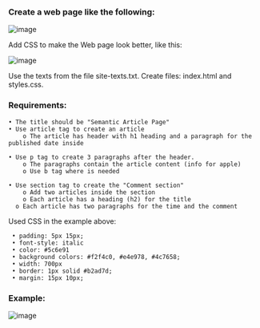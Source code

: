 ### Create a web page like the following:

![image](https://github.com/nsinorov/SoftUniMainPath/assets/45227327/d18fc74e-f9d3-4a23-b31a-f23f98053499)

Add CSS to make the Web page look better, like this:

![image](https://github.com/nsinorov/SoftUniMainPath/assets/45227327/81f57171-f3c1-4058-a385-1fa9b060bce9)

Use the texts from the file site-texts.txt.
Create files: index.html and styles.css.

### Requirements:

    • The title should be "Semantic Article Page"
    • Use article tag to create an article
        o The article has header with h1 heading and a paragraph for the published date inside
        
    • Use p tag to create 3 paragraphs after the header. 
        o The paragraphs contain the article content (info for apple)
        o Use b tag where is needed
        
    • Use section tag to create the "Comment section"
        o Add two articles inside the section
        o Each article has a heading (h2) for the title
      o Each article has two paragraphs for the time and the comment
      
 Used CSS in the example above: 
 
     • padding: 5px 15px;
     • font-style: italic
     • color: #5c6e91
     • background colors: #f2f4c0, #e4e978, #4c7658;
     • width: 700px
     • border: 1px solid #b2ad7d;
     • margin: 15px 10px;

### Example:

![image](https://github.com/nsinorov/SoftUniMainPath/assets/45227327/e23ae7dc-fe9f-43cd-be72-b7a5fd1fdac6)

